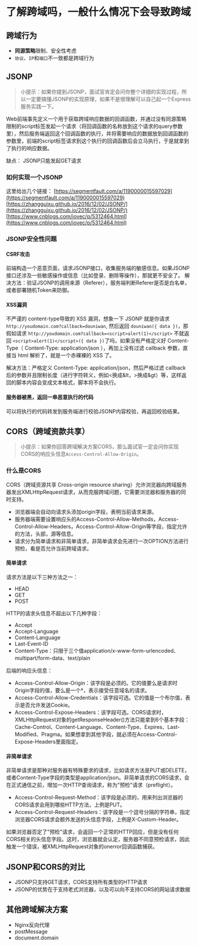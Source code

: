 # 了解跨域吗，一般什么情况下会导致跨域

## 跨域行为
- **同源策略**限制、安全性考虑
- `协议`、`IP`和`端口`不一致都是跨域行为

## JSONP
> 小提示：如果你提到JSONP，面试官肯定会问你整个详细的实现过程，所以一定要搞懂JSONP的实现原理，如果不是很理解可以自己起一个Express服务实践一下。

Web前端事先定义一个用于获取跨域响应数据的回调函数，并通过没有同源策略限制的script标签发起一个请求（将回调函数的名称放到这个请求的query参数里），然后服务端返回这个回调函数的执行，并将需要响应的数据放到回调函数的参数里，前端的script标签请求到这个执行的回调函数后会立马执行，于是就拿到了执行的响应数据。

缺点： JSONP只能发起GET请求

### 如何实现一个JSONP
这里给出几个链接：
[https://segmentfault.com/a/1190000015597029](https://segmentfault.com/a/1190000015597029)
[https://zhangguixu.github.io/2016/12/02/JSONP/](https://zhangguixu.github.io/2016/12/02/JSONP/)
[https://www.cnblogs.com/iovec/p/5312464.html](https://www.cnblogs.com/iovec/p/5312464.html)

### JSONP安全性问题
#### CSRF攻击
前端构造一个恶意页面，请求JSONP接口，收集服务端的敏感信息。如果JSONP接口还涉及一些敏感操作或信息（比如登录、删除等操作），那就更不安全了。
解决方法：验证JSONP的调用来源（Referer），服务端判断Referer是否是白名单，或者部署随机Token来防御。
#### XSS漏洞
不严谨的 content-type导致的 XSS 漏洞，想象一下 JSONP 就是你请求 `http://youdomain.com?callback=douniwan`, 然后返回 `douniwan({ data })`，那假如请求 `http://youdomain.com?callback=<script>alert(1)</script>` 不就返回 `<script>alert(1)</script>({ data })`了吗，如果没有严格定义好 Content-Type（ Content-Type: application/json ），再加上没有过滤 callback 参数，直接当 html 解析了，就是一个赤裸裸的 XSS 了。

解决方法：严格定义 Content-Type: application/json，然后严格过滤 callback 后的参数并且限制长度（进行字符转义，例如<换成&lt，>换成&gt）等，这样返回的脚本内容会变成文本格式，脚本将不会执行。

#### 服务器被黑，返回一串恶意执行的代码
可以将执行的代码转发到服务端进行校验JSONP内容校验，再返回校验结果。

## CORS（跨域资款共享）

> 小提示：如果你回答跨域解决方案CORS，那么面试官一定会问你实现CORS的响应头信息`Access-Control-Allow-Origin`。

### 什么是CORS
CORS（跨域资源共享 Cross-origin resource sharing）允许浏览器向跨域服务器发出XMLHttpRequest请求，从而克服跨域问题，它需要浏览器和服务器的同时支持。

- 浏览器端会自动向请求头添加origin字段，表明当前请求来源。
- 服务器端需要设置响应头的Access-Control-Allow-Methods，Access-Control-Allow-Headers，Access-Control-Allow-Origin等字段，指定允许的方法，头部，源等信息。
- 请求分为简单请求和非简单请求，非简单请求会先进行一次OPTION方法进行预检，看是否允许当前跨域请求。

#### 简单请求
请求方法是以下三种方法之一：
- HEAD
- GET
- POST

HTTP的请求头信息不超出以下几种字段：
- Accept
- Accept-Language
- Content-Language
- Last-Event-ID
- Content-Type：只限于三个值application/x-www-form-urlencoded、multipart/form-data、text/plain

后端的响应头信息：
- Access-Control-Allow-Origin：该字段是必须的。它的值要么是请求时Origin字段的值，要么是一个*，表示接受任意域名的请求。
- Access-Control-Allow-Credentials：该字段可选。它的值是一个布尔值，表示是否允许发送Cookie。
- Access-Control-Expose-Headers：该字段可选。CORS请求时，XMLHttpRequest对象的getResponseHeader()方法只能拿到6个基本字段：Cache-Control、Content-Language、Content-Type、Expires、Last-Modified、Pragma。如果想拿到其他字段，就必须在Access-Control-Expose-Headers里面指定。

#### 非简单请求
非简单请求是那种对服务器有特殊要求的请求，比如请求方法是PUT或DELETE，或者Content-Type字段的类型是application/json。非简单请求的CORS请求，会在正式通信之前，增加一次HTTP查询请求，称为"预检"请求（preflight）。

- Access-Control-Request-Method：该字段是必须的，用来列出浏览器的CORS请求会用到哪些HTTP方法，上例是PUT。
- Access-Control-Request-Headers：该字段是一个逗号分隔的字符串，指定浏览器CORS请求会额外发送的头信息字段，上例是X-Custom-Header。

如果浏览器否定了"预检"请求，会返回一个正常的HTTP回应，但是没有任何CORS相关的头信息字段。这时，浏览器就会认定，服务器不同意预检请求，因此触发一个错误，被XMLHttpRequest对象的onerror回调函数捕获。

## JSONP和CORS的对比
- JSONP只支持GET请求，CORS支持所有类型的HTTP请求
- JSONP的优势在于支持老式浏览器，以及可以向不支持CORS的网站请求数据

## 其他跨域解决方案
- Nginx反向代理
- postMessage
- document.domain
